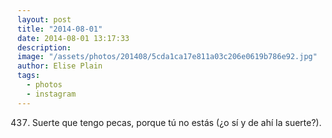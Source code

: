 ```yaml
---
layout: post
title: "2014-08-01"
date: 2014-08-01 13:17:33
description: 
image: "/assets/photos/201408/5cda1ca17e811a03c206e0619b786e92.jpg"
author: Elise Plain
tags: 
  - photos
  - instagram
---
```


437. Suerte que tengo pecas, porque tú no estás (¿o sí y de ahí la suerte?).
<p></p>
